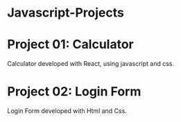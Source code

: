 # Javascript-Projects

# Project 01: Calculator

Calculator developed with React, using javascript and css.

# Project 02: Login Form

Login Form developed with Html and Css.
